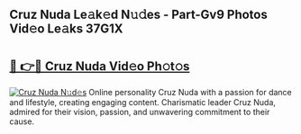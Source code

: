 ## Cruz Nuda Le𝚊k𝚎d N𝚞𝚍es - Part-Gv9 Photos Vid𝚎o Le𝚊ks 37G1X

# <h2><a href="http://fbbgn6a.evod.top/?m=Cruz+Nuda">🔗 👉🔴 Cruz Nuda Vid𝚎o Ph𝚘t𝚘s</a></h2>

[![Cruz Nuda N𝚞d𝚎s](https://i.imgur.com/8V9OHl7.gif)](http://fbbgn6a.evod.top/?m=Cruz+Nuda)
Online personality Cruz Nuda with a passion for dance and lifestyle, creating engaging content. Charismatic leader Cruz Nuda, admired for their vision, passion, and unwavering commitment to their cause. 
